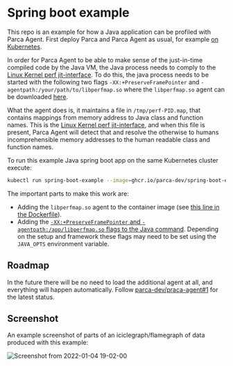 # Spring boot example

This repo is an example for how a Java application can be profiled with Parca Agent. First deploy Parca and Parca Agent as usual, for example [on Kubernetes](https://www.parca.dev/docs/kubernetes).

In order for Parca Agent to be able to make sense of the just-in-time compiled code by the Java VM, the Java process needs to comply to the [Linux Kernel perf jit-interface](https://github.com/torvalds/linux/blob/master/tools/perf/Documentation/jit-interface.txt). To do this, the java process needs to be started with the following two flags `-XX:+PreserveFramePointer` and `-agentpath:/your/path/to/libperfmap.so` where the `libperfmap.so` agent can be downloaded [here](https://github.com/parca-dev/perf-map-agent/releases/tag/v0.0.1).

What the agent does is, it maintains a file in `/tmp/perf-PID.map`, that contains mappings from memory address to Java class and function names. This is the [Linux Kernel perf jit-interface](https://github.com/torvalds/linux/blob/master/tools/perf/Documentation/jit-interface.txt), and when this file is present, Parca Agent will detect that and resolve the otherwise to humans incomprehensible memory addresses to the human readable class and function names.

To run this example Java spring boot app on the same Kubernetes cluster execute:

```bash
kubectl run spring-boot-example --image=ghcr.io/parca-dev/spring-boot-example:v0.0.1 --port=8080
```

The important parts to make this work are:

* Adding the `libperfmap.so` agent to the container image (see [this line in the Dockerfile](./Dockerfile#L15)).
* Adding the [`-XX:+PreserveFramePointer` and `-agentpath:/app/libperfmap.so` flags to the Java command](./Dockerfile#L17). Depending on the setup and framework these flags may need to be set using the `JAVA_OPTS` environment variable.

## Roadmap

In the future there will be no need to load the additional agent at all, and everything will happen automatically. Follow [parca-dev/praca-agent#1](https://github.com/parca-dev/parca-agent/issues/1) for the latest status.

## Screenshot

An example screenshot of parts of an iciclegraph/flamegraph of data produced with this example:

![Screenshot from 2022-01-04 19-02-00](https://user-images.githubusercontent.com/4546722/148103403-dee74a40-7fc7-4681-8733-ac368cb036ee.png)
